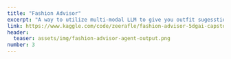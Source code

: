 ```yaml
---
title: "Fashion Advisor"
excerpt: "A way to utilize multi-modal LLM to give you outfit sugesstion"
link: https://www.kaggle.com/code/zeerafle/fashion-advisor-5dgai-capstone-project
header:
  teaser: assets/img/fashion-advisor-agent-output.png
number: 3
---
```

